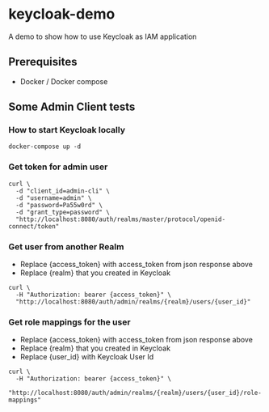 # keycloak-demo
A demo to show how to use Keycloak as IAM application

## Prerequisites
* Docker / Docker compose

## Some Admin Client tests
### How to start Keycloak locally
```
docker-compose up -d
```
### Get token for admin user
```
curl \
  -d "client_id=admin-cli" \
  -d "username=admin" \
  -d "password=Pa55w0rd" \
  -d "grant_type=password" \
  "http://localhost:8080/auth/realms/master/protocol/openid-connect/token"
```

### Get user from another Realm
* Replace {access_token} with access_token from json response above
* Replace {realm} that you created in Keycloak
```
curl \
  -H "Authorization: bearer {access_token}" \
  "http://localhost:8080/auth/admin/realms/{realm}/users/{user_id}"
```

### Get role mappings for the user
* Replace {access_token} with access_token from json response above
* Replace {realm} that you created in Keycloak
* Replace {user_id} with Keycloak User Id
```
curl \
  -H "Authorization: bearer {access_token}" \
  "http://localhost:8080/auth/admin/realms/{realm}/users/{user_id}/role-mappings"
```
